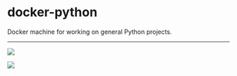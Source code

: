 # docker-python

Docker machine for working on general Python projects.

***

[![](https://images.microbadger.com/badges/image/chrisramsay/docker-python.svg)](https://microbadger.com/images/chrisramsay/docker-python "Get your own image badge on microbadger.com")

[![](https://images.microbadger.com/badges/version/chrisramsay/docker-python.svg)](https://microbadger.com/images/chrisramsay/docker-python "Get your own version badge on microbadger.com")
